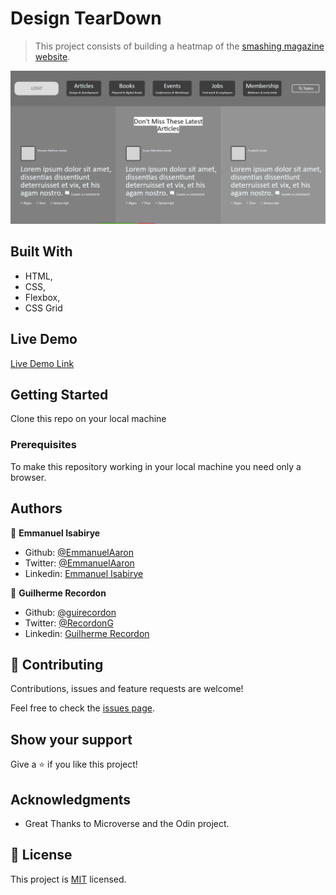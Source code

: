 # Design TearDown

> This project consists of building a heatmap of the [smashing magazine website](https://www.smashingmagazine.com/).
> 
![screenshot](./images/display.PNG)


## Built With

- HTML,
- CSS,
- Flexbox,
- CSS Grid

## Live Demo

[Live Demo Link](https://emmanuelaaron.github.io/smashing-magazine/)


## Getting Started
Clone this repo on your local machine

### Prerequisites
To make this repository working in your local machine you need only a browser.

## Authors

👤 **Emmanuel Isabirye**

- Github: [@EmmanuelAaron](https://github.com/Emmanuelaaron)
- Twitter: [@EmmanuelAaron](https://twitter.com/EmmanuelIsabir1)
- Linkedin: [Emmanuel Isabirye](https://www.linkedin.com/in/fullstackwebdev-emma/)

👤 **Guilherme Recordon**

- Github: [@guirecordon](https://github.com/guirecordon)
- Twitter: [@RecordonG](https://twitter.com/RecordonG)
- Linkedin: [Guilherme Recordon](https://linkedin.com/gui-recordon-marketingmba/)


## 🤝 Contributing

Contributions, issues and feature requests are welcome!

Feel free to check the [issues page](https://github.com/Emmanuelaaron/smashing-magazine/issues).

## Show your support

Give a ⭐️ if you like this project!

## Acknowledgments

- Great Thanks to Microverse and the Odin project.

## 📝 License

This project is [MIT](lic.url) licensed.
